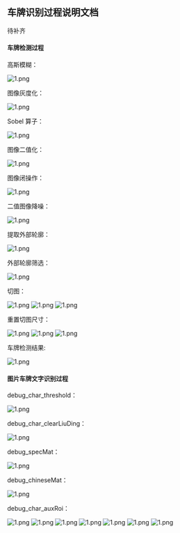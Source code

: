 ## 车牌识别过程说明文档

待补齐



#### 车牌检测过程

高斯模糊：

![1.png](./doc_image/debug_GaussianBlur.jpg)

图像灰度化：

![1.png](./doc_image/debug_gray.jpg)

Sobel 算子：

![1.png](./doc_image/debug_Sobel.jpg)

图像二值化：

![1.png](./doc_image/debug_threshold.jpg)

图像闭操作：

![1.png](./doc_image/debug_morphology.jpg)

二值图像降噪：

![1.png](./doc_image/debug_morphology1.jpg)

提取外部轮廓：

![1.png](./doc_image/debug_Contours.jpg)

外部轮廓筛选：

![1.png](./doc_image/107_screenblock.jpg)

切图：

![1.png](./doc_image/debug_crop_1.jpg)
![1.png](./doc_image/debug_crop_2.jpg)
![1.png](./doc_image/debug_crop_3.jpg)

重置切图尺寸：

![1.png](./doc_image/debug_resize_1.jpg)
![1.png](./doc_image/debug_resize_2.jpg)
![1.png](./doc_image/debug_resize_3.jpg)

车牌检测结果:

![1.png](./doc_image/result_0.png)

#### 图片车牌文字识别过程

debug_char_threshold：

![1.png](./doc_image/debug_char_threshold.jpg)

debug_char_clearLiuDing：

![1.png](./doc_image/debug_char_clearLiuDing.jpg)

debug_specMat：

![1.png](./doc_image/debug_specMat.jpg)

debug_chineseMat：

![1.png](./doc_image/debug_chineseMat.jpg)

debug_char_auxRoi：

![1.png](./doc_image/debug_char_auxRoi_0.jpg)
![1.png](./doc_image/debug_char_auxRoi_1.jpg)
![1.png](./doc_image/debug_char_auxRoi_2.jpg)
![1.png](./doc_image/debug_char_auxRoi_3.jpg)
![1.png](./doc_image/debug_char_auxRoi_4.jpg)
![1.png](./doc_image/debug_char_auxRoi_5.jpg)
![1.png](./doc_image/debug_char_auxRoi_6.jpg)


